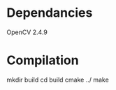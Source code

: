 Dependancies
============
OpenCV 2.4.9

Compilation
============
mkdir build
cd build
cmake ../
make
